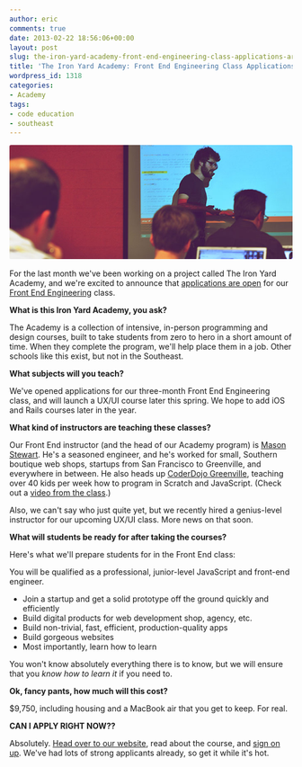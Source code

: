 ```yaml
---
author: eric
comments: true
date: 2013-02-22 18:56:06+00:00
layout: post
slug: the-iron-yard-academy-front-end-engineering-class-applications-are-open
title: 'The Iron Yard Academy: Front End Engineering Class Applications are OPEN'
wordpress_id: 1318
categories:
- Academy
tags:
- code education
- southeast
---
```


<img src="/images/blog/2013/02/mason-academy.jpg" style="border-radius: 3px;">

For the last month we've been working on a project called The Iron Yard Academy, and we're excited to announce that [applications are open](http://www.theironyard.com/academy/apply) for our [Front End Engineering](http://www.theironyard.com/academy/the-iron-yard-academy) class. 

**What is this Iron Yard Academy, you ask?**

<!-- more -->

The Academy is a collection of intensive, in-person programming and design courses, built to take students from zero to hero in a short amount of time. When they complete the program, we'll help place them in a job. Other schools like this exist, but not in the Southeast.

**What subjects will you teach?**

We've opened applications for our three-month Front End Engineering class, and will launch a UX/UI course later this spring. We hope to add iOS and Rails courses later in the year. 

**What kind of instructors are teaching these classes?**

Our Front End instructor (and the head of our Academy program) is [Mason Stewart](http://twitter.com/masondesu). He's a seasoned engineer, and he's worked for small, Southern boutique web shops, startups from San Francisco to Greenville, and everywhere in between. He also heads up [CoderDojo Greenville](http://www.theironyard.com/academy/kids), teaching over 40 kids per week how to program in Scratch and JavaScript. (Check out a [video from the class](http://vimeo.com/58981618#at=0).)

Also, we can't say who just quite yet, but we recently hired a genius-level instructor for our upcoming UX/UI class. More news on that soon. 

**What will students be ready for after taking the courses?**

Here's what we'll prepare students for in the Front End class: 

You will be qualified as a professional, junior-level JavaScript and front-end engineer.
	
  * Join a startup and get a solid prototype off the ground quickly and efficiently
  * Build digital products for web development shop, agency, etc.
  * Build non-trivial, fast, efficient, production-quality apps
  * Build gorgeous websites
  * Most importantly, learn how to learn

You won't know absolutely everything there is to know, but we will ensure that you _know how to learn it_ if you need to.

**Ok, fancy pants, how much will this cost?**

$9,750, including housing and a MacBook air that you get to keep. For real. 

**CAN I APPLY RIGHT NOW??**

Absolutely. [Head over to our website](http://www.theironyard.com/academy/the-iron-yard-academy), read about the course, and [sign on up](http://www.theironyard.com/academy/apply). We've had lots of strong applicants already, so get it while it's hot. 
